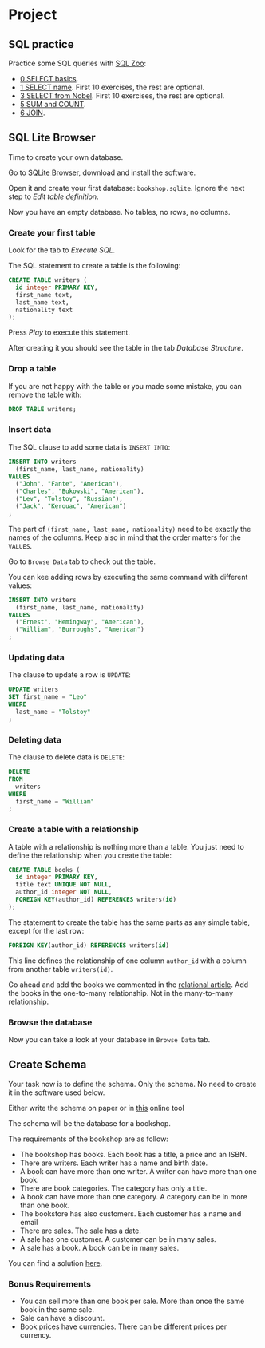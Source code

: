 # Project

## SQL practice

Practice some SQL queries with [SQL Zoo](https://sqlzoo.net/wiki/SQL_Tutorial):

* [0 SELECT basics](https://sqlzoo.net/wiki/SELECT_basics).
* [1 SELECT name](https://sqlzoo.net/wiki/SELECT_names). First 10 exercises, the rest are optional.
* [3 SELECT from Nobel](https://sqlzoo.net/wiki/SELECT_from_Nobel_Tutorial). First 10 exercises, the rest are optional.
* [5 SUM and COUNT](https://sqlzoo.net/wiki/SUM_and_COUNT).
* [6 JOIN](https://sqlzoo.net/wiki/The_JOIN_operation).

## SQL Lite Browser

Time to create your own database.

Go to [SQLite Browser](http://sqlitebrowser.org/), download and install the software.

Open it and create your first database: `bookshop.sqlite`. Ignore the next step to *Edit table definition*.

Now you have an empty database. No tables, no rows, no columns.

### Create your first table

Look for the tab to *Execute SQL*.

The SQL statement to create a table is the following:

```sql
CREATE TABLE writers (
  id integer PRIMARY KEY,
  first_name text,
  last_name text,
  nationality text
);
```

Press *Play* to execute this statement.

After creating it you should see the table in the tab *Database Structure*.

### Drop a table

If you are not happy with the table or you made some mistake, you can remove the table with:

```sql
DROP TABLE writers;
```

### Insert data

The SQL clause to add some data is `INSERT INTO`:

```sql
INSERT INTO writers
  (first_name, last_name, nationality)
VALUES
  ("John", "Fante", "American"),
  ("Charles", "Bukowski", "American"),
  ("Lev", "Tolstoy", "Russian"),
  ("Jack", "Kerouac", "American")
;
```

The part of `(first_name, last_name, nationality)` need to be exactly the names of the columns. Keep also in mind that the order matters for the `VALUES`.

Go to `Browse Data` tab to check out the table.

You can kee adding rows by executing the same command with different values:

```sql
INSERT INTO writers
  (first_name, last_name, nationality)
VALUES
  ("Ernest", "Hemingway", "American"),
  ("William", "Burroughs", "American")
;
```

### Updating data

The clause to update a row is `UPDATE`:

```sql
UPDATE writers
SET first_name = "Leo"
WHERE
  last_name = "Tolstoy"
;
```

### Deleting data

The clause to delete data is `DELETE`:

```sql
DELETE
FROM
  writers
WHERE
  first_name = "William"
;
```

### Create a table with a relationship

A table with a relationship is nothing more than a table. You just need to define the relationship when you create the table:

```sql
CREATE TABLE books (
  id integer PRIMARY KEY,
  title text UNIQUE NOT NULL,
  author_id integer NOT NULL,
  FOREIGN KEY(author_id) REFERENCES writers(id)
);
```

The statement to create the table has the same parts as any simple table, except for the last row:

```sql
FOREIGN KEY(author_id) REFERENCES writers(id)
```

This line defines the relationship of one column `author_id` with a column from another table `writers(id)`.

Go ahead and add the books we commented in the [relational article](./relational.md). Add the books in the one-to-many relationship. Not in the many-to-many relationship.

### Browse the database

Now you can take a look at your database in `Browse Data` tab.

## Create Schema

Your task now is to define the schema. Only the schema. No need to create it in the software used below.

Either write the schema on paper or in [this](https://www.dbdesigner.net/designer) online tool

The schema will be the database for a bookshop.

The requirements of the bookshop are as follow:

* The bookshop has books. Each book has a title, a price and an ISBN.
* There are writers. Each writer has a name and birth date.
* A book can have more than one writer. A writer can have more than one book.
* There are book categories. The category has only a title.
* A book can have more than one category. A category can be in more than one book.
* The bookstore has also customers. Each customer has a name and email
* There are sales. The sale has a date.
* A sale has one customer. A customer can be in many sales.
* A sale has a book. A book can be in many sales.

You can find a solution [here](../../solutions/databases/bookshop-schema.pdf).

### Bonus Requirements

* You can sell more than one book per sale. More than once the same book in the same sale.
* Sale can have a discount.
* Book prices have currencies. There can be different prices per currency.
